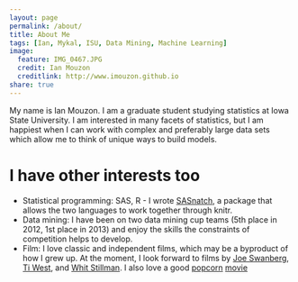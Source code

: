```yaml
---
layout: page
permalink: /about/
title: About Me
tags: [Ian, Mykal, ISU, Data Mining, Machine Learning]
image:
  feature: IMG_0467.JPG
  credit: Ian Mouzon
  creditlink: http://www.imouzon.github.io
share: true
---
```


My name is Ian Mouzon. I am a graduate student studying statistics at Iowa State University. 
I am interested in many facets of statistics, 
but I am happiest when I can work with complex and preferably large data sets which allow 
me to think of unique ways to build models.

# I have other interests too
* Statistical programming: SAS, R - I wrote [SASnatch](https://github.com/imouzon/SASnatch), 
  a package that allows the two languages to work together through knitr.
* Data mining: I have been on two data mining cup teams (5th place in 2012, 
  1st place in 2013) and enjoy the skills the constraints of competition 
  helps to develop.
* Film: I love classic and independent films, which may be a byproduct of how I grew up.
  At the moment, I look forward to films by [Joe Swanberg](http://en.wikipedia.org/wiki/Drinking_Buddies), [Ti West](https://twitter.com/Ti_West), and [Whit Stillman](http://www.firstthings.com/article/2010/12/whit-stillman-is-running-late).
  I also love a good [popcorn](http://vimeo.com/105540136) [movie](http://www.youtube.com/watch?v=MVt32qoyhi0)
